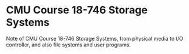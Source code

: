 # CMU Course 18-746 Storage Systems

Note of CMU Course 18-746 Storage Systems, from physical media to I/O controller, and also file systems and user programs.
